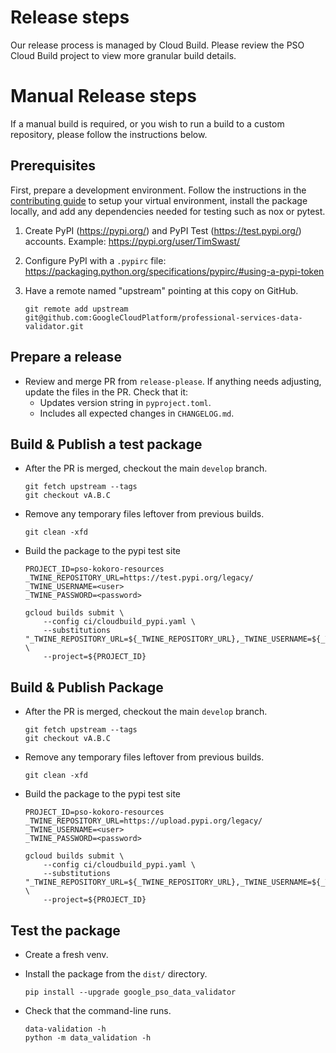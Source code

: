 # Release steps

Our release process is managed by Cloud Build. Please review the PSO Cloud Build project to view more granular build details.

# Manual Release steps

If a manual build is required, or you wish to run a build to a custom repository, please follow the instructions below.

## Prerequisites

First, prepare a development environment. Follow the instructions in the
[contributing guide](CONTRIBUTING.md) to setup your virtual environment,
install the package locally, and add any dependencies needed for testing such
as nox or pytest.

1. Create PyPI (https://pypi.org/) and PyPI Test (https://test.pypi.org/) accounts. Example: https://pypi.org/user/TimSwast/

2. Configure PyPI with a `.pypirc` file: https://packaging.python.org/specifications/pypirc/#using-a-pypi-token

3. Have a remote named "upstream" pointing at this copy on GitHub.

    ```
    git remote add upstream git@github.com:GoogleCloudPlatform/professional-services-data-validator.git
    ```

## Prepare a release

- Review and merge PR from `release-please`. If anything needs adjusting,
  update the files in the PR. Check that it:
    - Updates version string in `pyproject.toml`.
    - Includes all expected changes in `CHANGELOG.md`.

## Build & Publish a test package

- After the PR is merged, checkout the main `develop` branch.

  ```
  git fetch upstream --tags
  git checkout vA.B.C
  ```

- Remove any temporary files leftover from previous builds.

  ```
  git clean -xfd
  ```

- Build the package to the pypi test site

  ```
  PROJECT_ID=pso-kokoro-resources
  _TWINE_REPOSITORY_URL=https://test.pypi.org/legacy/
  _TWINE_USERNAME=<user>
  _TWINE_PASSWORD=<password>

  gcloud builds submit \
      --config ci/cloudbuild_pypi.yaml \
      --substitutions "_TWINE_REPOSITORY_URL=${_TWINE_REPOSITORY_URL},_TWINE_USERNAME=${_TWINE_USERNAME},_TWINE_PASSWORD=${_TWINE_PASSWORD}" \
      --project=${PROJECT_ID}
  ```

## Build & Publish Package

- After the PR is merged, checkout the main `develop` branch.

  ```
  git fetch upstream --tags
  git checkout vA.B.C
  ```

- Remove any temporary files leftover from previous builds.

  ```
  git clean -xfd
  ```

- Build the package to the pypi test site

  ```
  PROJECT_ID=pso-kokoro-resources
  _TWINE_REPOSITORY_URL=https://upload.pypi.org/legacy/
  _TWINE_USERNAME=<user>
  _TWINE_PASSWORD=<password>

  gcloud builds submit \
      --config ci/cloudbuild_pypi.yaml \
      --substitutions "_TWINE_REPOSITORY_URL=${_TWINE_REPOSITORY_URL},_TWINE_USERNAME=${_TWINE_USERNAME},_TWINE_PASSWORD=${_TWINE_PASSWORD}" \
      --project=${PROJECT_ID}
  ```

## Test the package

- Create a fresh venv.
- Install the package from the `dist/` directory.

  ```
  pip install --upgrade google_pso_data_validator
  ```

- Check that the command-line runs.

  ```
  data-validation -h
  python -m data_validation -h
  ```
